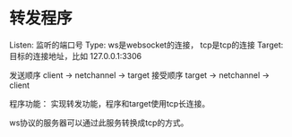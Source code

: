 # 转发程序

Listen: 监听的端口号
Type: ws是websocket的连接， tcp是tcp的连接
Target: 目标的连接地址，比如 127.0.0.1:3306

发送顺序
client -> netchannel -> target
接受顺序
target -> netchannel -> client

程序功能：
实现转发功能，程序和target使用tcp长连接。

ws协议的服务器可以通过此服务转换成tcp的方式。